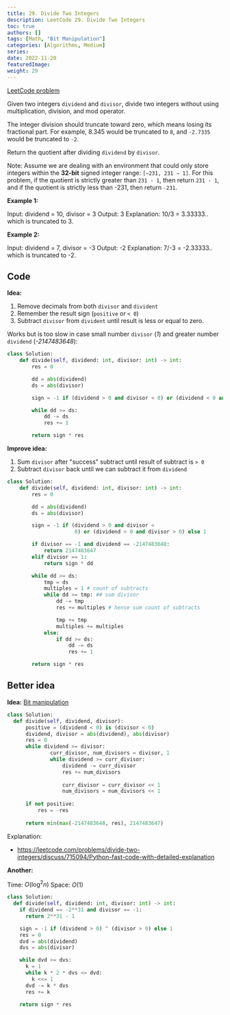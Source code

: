 ```yaml
---
title: 29. Divide Two Integers
description: LeetCode 29. Divide Two Integers
toc: true
authors: []
tags: [Math, "Bit Manipulation"]
categories: [Algorithms, Medium]
series:
date: 2022-11-20
featuredImage:
weight: 29
---
```


[LeetCode problem](https://leetcode.com/problems/divide-two-integers/)

Given two integers `dividend` and `divisor`, divide two integers without using multiplication, division, and mod operator.

The integer division should truncate toward zero, which means losing its fractional part. For example, 8.345 would be truncated to `8`, and `-2.7335` would be truncated to `-2`.

Return the quotient after dividing `dividend` by `divisor`.

Note: Assume we are dealing with an environment that could only store integers within the **32-bit** signed integer range: `[−231, 231 − 1]`. For this problem, if the quotient is strictly greater than `231 - 1`, then return `231 - 1`, and if the quotient is strictly less than -231, then return `-231`.

**Example 1:**

  Input: dividend = 10, divisor = 3
  Output: 3
  Explanation: 10/3 = 3.33333.. which is truncated to 3.

**Example 2:**

  Input: dividend = 7, divisor = -3
  Output: -2
  Explanation: 7/-3 = -2.33333.. which is truncated to -2.

## Code

**Idea:**

1. Remove decimals from both `divisor` and `divident`
2. Remember the result sign (`positive` or `< 0`)
3. Subtract `divisor` from `divident` until result is less or equal to zero.

Works but is too slow in case small number `divisor` (*1*) and greater number `dividend` (*-2147483648*):

```python
class Solution:
    def divide(self, dividend: int, divisor: int) -> int:
        res = 0

        dd = abs(dividend)
        ds = abs(divisor)

        sign = -1 if (dividend > 0 and divisor < 0) or (dividend < 0 and divisor > 0) else 1

        while dd >= ds:
            dd -= ds
            res += 1

        return sign * res
```

**Improve idea:**

1. Sum `divisor` after "success" subtract until result of subtract is `> 0`
2. Subtract `divisor` back until we can subtract it from `dividend`

```python
class Solution:
    def divide(self, dividend: int, divisor: int) -> int:
        res = 0

        dd = abs(dividend)
        ds = abs(divisor)

        sign = -1 if (dividend > 0 and divisor <
                      0) or (dividend < 0 and divisor > 0) else 1

        if divisor == -1 and dividend == -2147483648:
            return 2147483647
        elif divisor == 1:
            return sign * dd

        while dd >= ds:
            tmp = ds
            multiples = 1 # count of subtracts
            while dd >= tmp: ## sum divisor
                dd -= tmp
                res += multiples # hense sum count of subtracts

                tmp += tmp
                multiples += multiples
            else:
                if dd >= ds:
                    dd -= ds
                    res += 1

        return sign * res
```

## Better idea

**Idea:** [Bit manipulation](/en/posts/python-bitwise-operators/)

```python
class Solution:
  def divide(self, dividend, divisor):
      positive = (dividend < 0) is (divisor < 0)
      dividend, divisor = abs(dividend), abs(divisor)
      res = 0
      while dividend >= divisor:
              curr_divisor, num_divisors = divisor, 1
              while dividend >= curr_divisor:
                  dividend -= curr_divisor
                  res += num_divisors
                  
                  curr_divisor = curr_divisor << 1
                  num_divisors = num_divisors << 1
          
      if not positive:
          res = -res
      
      return min(max(-2147483648, res), 2147483647)
```

Explanation:

- <https://leetcode.com/problems/divide-two-integers/discuss/715094/Python-fast-code-with-detailed-explanation>

**Another:**

Time: $O(\log^2 n)$
Space: $O(1)$

```python
class Solution:
  def divide(self, dividend: int, divisor: int) -> int:
    if dividend == -2**31 and divisor == -1:
      return 2**31 - 1

    sign = -1 if (dividend > 0) ^ (divisor > 0) else 1
    res = 0
    dvd = abs(dividend)
    dvs = abs(divisor)

    while dvd >= dvs:
      k = 1
      while k * 2 * dvs <= dvd:
        k <<= 1
      dvd -= k * dvs
      res += k

    return sign * res
```
